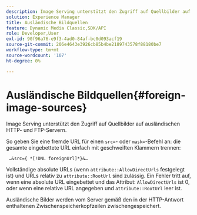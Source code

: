 ```yaml
---
description: Image Serving unterstützt den Zugriff auf Quellbilder auf ausländischen HTTP- und FTP-Servern.
solution: Experience Manager
title: Ausländische Bildquellen
feature: Dynamic Media Classic,SDK/API
role: Developer,User
exl-id: 90f96a76-e9f3-4ad0-84af-bc0d093acf19
source-git-commit: 206e4643e3926cb85b4be2189743578f88180be7
workflow-type: tm+mt
source-wordcount: '107'
ht-degree: 0%

---
```


# Ausländische Bildquellen{#foreign-image-sources}

Image Serving unterstützt den Zugriff auf Quellbilder auf ausländischen HTTP- und FTP-Servern.

So geben Sie eine fremde URL für einen `src=`- oder `mask=`-Befehl an: die gesamte eingebettete URL einfach mit geschweiften Klammern trennen:

` …&src={ *[!DNL foreignUrl]*}&…`

Vollständige absolute URLs (wenn `attribute::AllowDirectUrls` festgelegt ist) und URLs relativ zu `attribute::RootUrl` sind zulässig. Ein Fehler tritt auf, wenn eine absolute URL eingebettet und das Attribut: `AllowDirectUrls` ist 0, oder wenn eine relative URL angegeben und `attribute::RootUrl` leer ist.

Ausländische Bilder werden vom Server gemäß den in der HTTP-Antwort enthaltenen Zwischenspeicherkopfzeilen zwischengespeichert.
